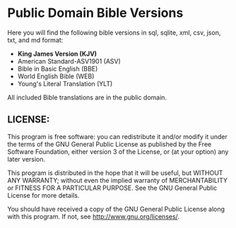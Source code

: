 # Public Domain Bible Versions

Here you will find the following bible versions in sql, sqlite, xml, csv, json, txt, and md format:

- **King James Version (KJV)**
- American Standard-ASV1901 (ASV)
- Bible in Basic English (BBE)
- World English Bible (WEB)
- Young's Literal Translation (YLT)

All included Bible translations are in the public domain.

## LICENSE:

This program is free software: you can redistribute it and/or modify
it under the terms of the GNU General Public License as published by
the Free Software Foundation, either version 3 of the License, or
(at your option) any later version.

This program is distributed in the hope that it will be useful,
but WITHOUT ANY WARRANTY; without even the implied warranty of
MERCHANTABILITY or FITNESS FOR A PARTICULAR PURPOSE. See the
GNU General Public License for more details.

You should have received a copy of the GNU General Public License
along with this program. If not, see http://www.gnu.org/licenses/.
